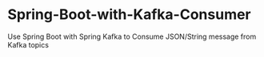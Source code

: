 # Spring-Boot-with-Kafka-Consumer
Use Spring Boot with Spring Kafka to Consume JSON/String message from Kafka topics
